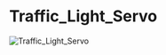# Traffic_Light_Servo
![Traffic_Light_Servo](https://github.com/MichalisPapa19/Traffic_Light_Servo/assets/116433692/553b56fc-2430-4bf2-9808-44a65147b9f0)
